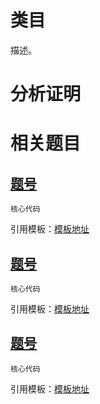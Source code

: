 # 类目

描述。

# 分析证明

# 相关题目

## [题号](oj地址)

```
核心代码
```

引用模板：[模板地址](地址)

## [题号](oj地址)

```
核心代码
```

引用模板：[模板地址](地址)

## [题号](oj地址)

```
核心代码
```

引用模板：[模板地址](地址)
